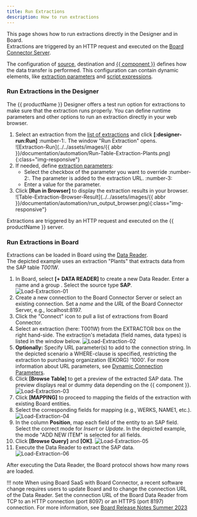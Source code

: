```yaml
---
title: Run Extractions
description: How to run extractions
---
```


This page shows how to run extractions directly in the Designer and in Board. <br>
Extractions are triggered by an HTTP request and executed on the [Board Connector Server](server/index.md).

The configuration of [source](../sap-connection.md/#connect-to-sap), destination and [{{ component }}](../introduction.md/#extraction-types) defines how the data transfer is performed.
This configuration can contain dynamic elements, like [extraction parameters](parameters/extraction-parameters.md) and [script expressions](parameters/script-expressions.md).

### Run Extractions in the Designer

The {{ productName }} Designer offers a test run option for extractions to make sure that the extraction runs properly. 
You can define runtime parameters and other options to run an extraction directly in your web browser.

1. Select an extraction from the [list of extractions](site:documentation/designer/#list-of-extractions) and click **[:designer-run:Run]** :number-1:. The window "Run Extraction" opens.<br>
![Extraction-Run](../../assets/images/{{ abbr }}/documentation/automation/Run-Table-Extraction-Plants.png){:class="img-responsive"}
2. If needed, define [extraction parameters](../parameters/extraction-parameters.md):
	- Select the checkbox of the parameter you want to override :number-2:. The parameter is added to the extraction URL. :number-3:
	- Enter a value for the parameter.
3. Click **[Run in Browser]** to display the extraction results in your browser. <br>
![Table-Extraction-Browser-Result](../../assets/images/{{ abbr }}/documentation/automation/run_output_browser.png){:class="img-responsive"}

Extractions are triggered by an HTTP request and executed on the {{ productName }} server.


### Run Extractions in Board

Extractions can be loaded in Board using the [Data Reader](https://www.boardmanual.com/board14/data-modeling/data-model-design-sections/data-reader/basic-concepts-data-reader.htm). <br>
The depicted example uses an extraction "Plants" that extracts data from the SAP table *T001W*. 

1. In Board, select **[+ DATA READER]**  to create a new Data Reader. Enter a name and a group . Select the source type **SAP**. <br>
![Load-Extraction-01](../../assets/images/bc/documentation/automation/Load-Extraction-01.png)
2. Create a new connection to the Board Connector Server or select an existing connection. Set a *name* and the *URL* of the Board Connector Server, e.g., localhost:8197.<br>
3. Click the "Connect" icon to pull a list of extractions from Board Connector.
4. Select an extraction (here: T001W)  from the EXTRACTOR box on the right hand-side. The extraction's metadata (field names, data types) is listed in the window below.
![Load-Extraction-02](../../assets/images/bc/documentation/automation/Load-Extraction-02.png)
5. **Optionally:** Specify URL parameter(s) to add to the connection string. 
In the depicted scenario a WHERE-clause is specified, restricting the extraction to purchasing organization (EKORG) '1000'. 
For more information about URL parameters, see [Dynamic Connection Parameters](extraction-parameters.md).
6. Click **[Browse Table]** to get a preview of the extracted SAP data. The preview displays real or dummy data depending on the {{ component }}.<br>
![Load-Extraction-03](../../assets/images/bc/documentation/automation/Load-Extraction-03.png)
7. Click **[MAPPING]** to proceed to mapping the fields of the extraction with existing Board entities. 
8. Select the corresponding fields for mapping (e.g., WERKS, NAME1, etc.).
![Load-Extraction-04](../../assets/images/bc/documentation/automation/Load-Extraction-04.png)
9. In the column **Position**, map each field of the entity to an SAP field. Select the correct mode for *Insert* or *Update*. In the depicted example, the mode "ADD NEW ITEM" is selected for all fields.
10. Click **[Browse Query]** and **[OK]**.
![Load-Extraction-05](../../assets/images/bc/documentation/automation/Load-Extraction-05.png)
11. Execute the Data Reader to extract the SAP data. <br>
![Load-Extraction-06](../../assets/images/bc/documentation/automation/Load-Extraction-06.png)

After executing the Data Reader, the Board protocol shows how many rows are loaded. <br>

!!! note 
	When using Board SaaS with Board Connector, a recent software change requires users to update Board and to change the connection URL of the Data Reader.
	Set the connection URL of the Board Data Reader from TCP to an HTTP connection (port 8097) or an HTTPS (port 8197) connection.
	For more information, see [Board Release Notes Summer 2023](https://www.boardmanual.com/2021/summer/whats-new-release-notes/2023-summer-release/other-enhancements.htm?rhsearch=sap%20connector&rhhlterm=sap%20connector)
